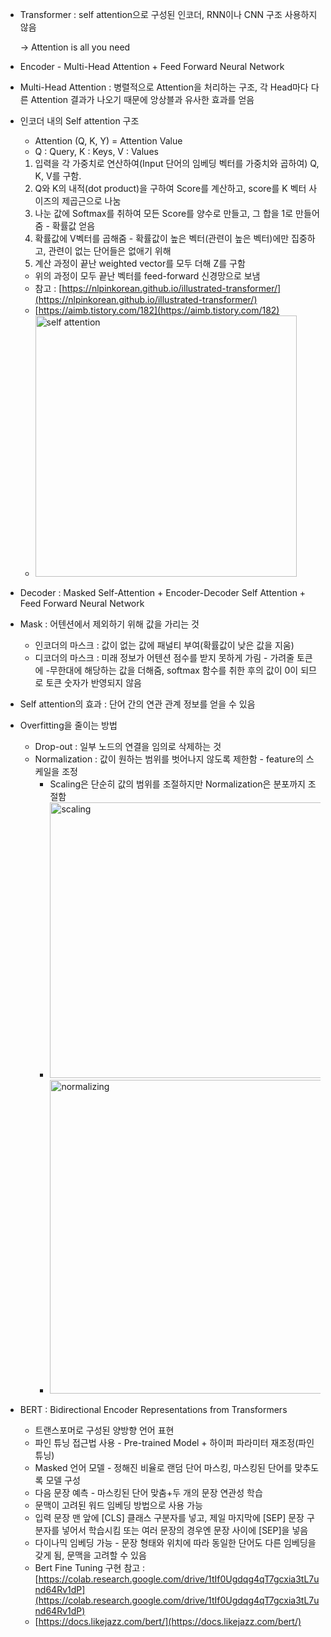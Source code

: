 - Transformer : self attention으로 구성된 인코더, RNN이나 CNN 구조 사용하지 않음

     → Attention is all you need

- Encoder - Multi-Head Attention + Feed Forward Neural Network
- Multi-Head Attention : 병렬적으로 Attention을 처리하는 구조, 각 Head마다 다른 Attention 결과가 나오기 때문에 앙상블과 유사한 효과를 얻음
- 인코더 내의 Self attention 구조
    - Attention (Q, K, Y) = Attention Value
    - Q : Query, K : Keys, V : Values
    1. 입력을 각 가중치로 연산하여(Input 단어의 임베딩 벡터를 가중치와 곱하여) Q, K, V를 구함.
    2. Q와 K의 내적(dot product)을 구하여 Score를 계산하고, score를 K 벡터 사이즈의 제곱근으로 나눔
    3. 나눈 값에 Softmax를 취하여 모든 Score를 양수로 만들고, 그 합을 1로 만들어 줌 - 확률값 얻음
    4. 확률값에 V벡터를 곱해줌 - 확률값이 높은 벡터(관련이 높은 벡터)에만 집중하고, 관련이 없는 단어들은 없애기 위해
    5. 계산 과정이 끝난 weighted vector를 모두 더해 Z를 구함
    - 위의 과정이 모두 끝난 벡터를 feed-forward 신경망으로 보냄
    - 참고 : [https://nlpinkorean.github.io/illustrated-transformer/](https://nlpinkorean.github.io/illustrated-transformer/)
    - [https://aimb.tistory.com/182](https://aimb.tistory.com/182)
    - <img width="418" alt="self attention" src="https://user-images.githubusercontent.com/63702924/134616762-4703090c-0cb8-4155-8c35-dd71c5b18b79.PNG">

- Decoder : Masked Self-Attention + Encoder-Decoder Self Attention + Feed Forward Neural Network
- Mask : 어텐션에서 제외하기 위해 값을 가리는 것
    - 인코더의 마스크 : 값이 없는 값에 패널티 부여(확률값이 낮은 값을 지움)
    - 디코더의 마스크 : 미래 정보가 어텐션 점수를 받지 못하게 가림 - 가려줄 토큰에 -무한대에 해당하는 값을 더해줌, softmax 함수를 취한 후의 값이 0이 되므로 토큰 숫자가 반영되지 않음
- Self attention의 효과 : 단어 간의 연관 관계 정보를 얻을 수 있음
- Overfitting을 줄이는 방법
    - Drop-out : 일부 노드의 연결을 임의로 삭제하는 것
    - Normalization : 값이 원하는 범위를 벗어나지 않도록 제한함 - feature의 스케일을 조정
        - Scaling은 단순히 값의 범위를 조절하지만 Normalization은 분포까지 조절함
        - <img width="441" alt="scaling" src="https://user-images.githubusercontent.com/63702924/134616771-c53df10c-6bf3-4826-ac48-4a23c3718d22.PNG">
        - <img width="502" alt="normalizing" src="https://user-images.githubusercontent.com/63702924/134616790-d89ead87-dcf6-455a-bf11-850d53402383.PNG">

- BERT : Bidirectional Encoder Representations from Transformers
    - 트랜스포머로 구성된 양방향 언어 표현
    - 파인 튜닝 접근법 사용 - Pre-trained Model + 하이퍼 파라미터 재조정(파인 튜닝)
    - Masked 언어 모델 - 정해진 비율로 랜덤 단어 마스킹, 마스킹된 단어를 맞추도록 모델 구성
    - 다음 문장 예측 - 마스킹된 단어 맞춤+두 개의 문장 연관성 학습
    - 문맥이 고려된 워드 임베딩 방법으로 사용 가능
    - 입력 문장 맨 앞에 [CLS] 클래스 구분자를 넣고, 제일 마지막에 [SEP] 문장 구분자를 넣어서 학습시킴 또는 여러 문장의 경우엔 문장 사이에 [SEP]을 넣음
    - 다이나믹 임베딩 가능 - 문장 형태와 위치에 따라 동일한 단어도 다른 임베딩을 갖게 됨, 문맥을 고려할 수 있음
    - Bert Fine Tuning 구현 참고 : [https://colab.research.google.com/drive/1tIf0Ugdqg4qT7gcxia3tL7und64Rv1dP](https://colab.research.google.com/drive/1tIf0Ugdqg4qT7gcxia3tL7und64Rv1dP)
    - [https://docs.likejazz.com/bert/](https://docs.likejazz.com/bert/)
